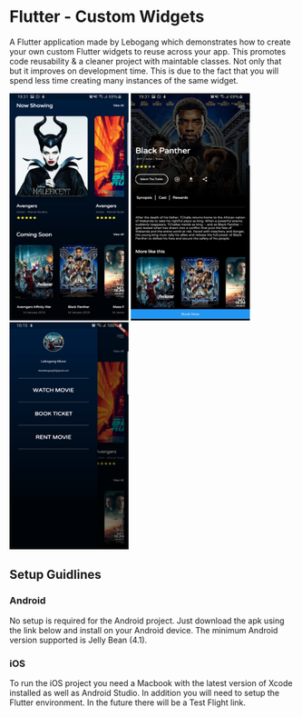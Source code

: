 # Flutter - Custom Widgets

A Flutter application made by Lebogang which demonstrates how to create your own custom Flutter widgets to reuse across your app. This promotes code reusability & a cleaner project with maintable classes. Not only that but it improves on development time. This is due to the fact that you will spend less time creating many instances of the same widget.

<p float="left">
  <img src="https://github.com/Lebogang95/Flutter-Custom-Widgets/blob/master/images/SC1.jpg" width="210" height="400" />
  <img src="https://github.com/Lebogang95/Flutter-Custom-Widgets/blob/master/images/SC2.jpg" width="210" height="400" />
  <img src="https://github.com/Lebogang95/Flutter-Custom-Widgets/blob/master/images/SC3.jpg" width="210" height="400" />
</p>

## Setup Guidlines
### Android

No setup is required for the Android project. Just download the apk using the link below and install on your Android device. The minimum Android version supported is Jelly Bean (4.1).

### iOS

To run the iOS project you need a Macbook with the latest version of Xcode installed as well as Android Studio. In addition you will need to setup the Flutter environment. In the future there will be a Test Flight link.
